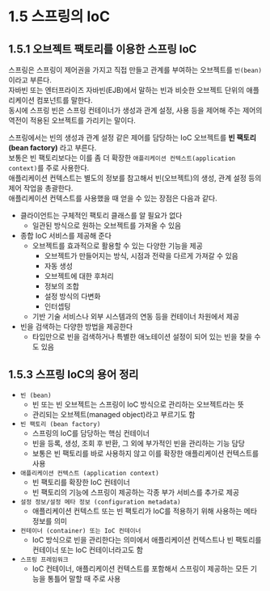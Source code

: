 # 1.5 스프링의 IoC

## 1.5.1 오브젝트 팩토리를 이용한 스프링 IoC

스프링은 스프링이 제어권을 가지고 직접 만들고 관계를 부여하는 오브젝트를 `빈(bean)`이라고 부른다.  
자바빈 또는 엔터프라이즈 자바빈(EJB)에서 말하는 빈과 비슷한 오브젝트 단위의 애플리케이션 컴포넌트를 말한다.  
동시에 스프링 빈은 스프링 컨테이너가 생성과 관계 설정, 사용 등을 제어해 주는 제어의 역전이 적용된 오브젝트를 가리키는 말이다.

스프링에서는 빈의 생성과 관계 설정 같은 제어를 담당하는 IoC 오브젝트를 **빈 팩토리(bean factory)** 라고 부른다.  
보통은 빈 팩토리보다는 이를 좀 더 확장한 `애플리케이션 컨텍스트(application context)`를 주로 사용한다.  
애플리케이션 컨텍스트는 별도의 정보를 참고해서 빈(오브젝트)의 생성, 관계 설정 등의 제어 작업을 총괄한다.  
애플리케이션 컨텍스트를 사용했을 때 얻을 수 있는 장점은 다음과 같다.

- 클라이언트는 구체적인 팩토리 클래스를 알 필요가 없다
  - 일관된 방식으로 원하는 오브젝트를 가져올 수 있음
- 종합 IoC 서비스를 제공해 준다
  - 오브젝트를 효과적으로 활용할 수 있는 다양한 기능을 제공
    - 오브젝트가 만들어지는 방식, 시점과 전략을 다르게 가져갈 수 있음
    - 자동 생성
    - 오브젝트에 대한 후처리
    - 정보의 조합
    - 설정 방식의 다변화
    - 인터셉팅
  - 기반 기술 서비스나 외부 시스템과의 연동 등을 컨테이너 차원에서 제공
- 빈을 검색하는 다양한 방법을 제공한다
  - 타입만으로 빈을 검색하거나 특별한 애노테이션 설정이 되어 있는 빈을 찾을 수도 있음

## 1.5.3 스프링 IoC의 용어 정리

- `빈 (bean)`
  - 빈 또는 빈 오브젝트는 스프링이 IoC 방식으로 관리하는 오브젝트라는 뜻
  - 관리되는 오브젝트(managed object)라고 부르기도 함
- `빈 팩토리 (bean factory)`
  - 스프링의 IoC를 담당하는 핵심 컨테이너
  - 빈을 등록, 생성, 조회 후 반환, 그 외에 부가적인 빈을 관리하는 기능 담당
  - 보통은 빈 팩토리를 바로 사용하지 않고 이를 확장한 애플리케이션 컨텍스트를 사용
- `애플리케이션 컨텍스트 (application context)`
  - 빈 팩토리를 확장한 IoC 컨테이너
  - 빈 팩토리의 기능에 스프링이 제공하는 각종 부가 서비스를 추가로 제공
- `설정 정보/설정 메타 정보 (configuration metadata)`
  - 애플리케이션 컨텍스트 또는 빈 팩토리가 IoC를 적용하기 위해 사용하는 메타 정보를 의미
- `컨테이너 (container) 또는 IoC 컨테이너`
  - IoC 방식으로 빈을 관리한다는 의미에서 애플리케이션 컨텍스트나 빈 팩토리를 컨테이너 또는 IoC 컨테이너라고도 함
- `스프링 프레임워크`
  - IoC 컨테이너, 애플리케이션 컨텍스트를 포함해서 스프링이 제공하는 모든 기능을 통틀어 말할 때 주로 사용

